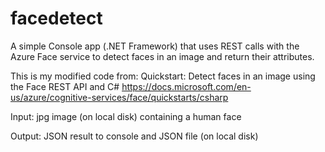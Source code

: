 # facedetect
A simple Console app (.NET Framework) that uses REST calls with the Azure Face service to detect faces in an image and return their attributes.

This is my modified code from:
Quickstart: Detect faces in an image using the Face REST API and C#
https://docs.microsoft.com/en-us/azure/cognitive-services/face/quickstarts/csharp

Input: jpg image (on local disk) containing a human face

Output: JSON result to console and JSON file (on local disk)

